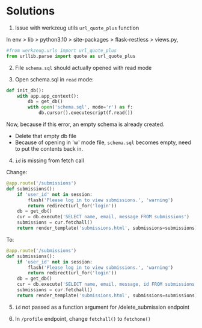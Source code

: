 # Solutions

1. Issue with werkzeug utils `url_quote_plus` function

In env > lib > python3.10 > site-packages > flask-restless > views.py,
```py
#from werkzeug.urls import url_quote_plus
from urllib.parse import quote as url_quote_plus
```

2. File `schema.sql` should actually opened with read mode

3. Open schema.sql in `read` mode:
```py
def init_db():
    with app.app_context():
        db = get_db()
        with open('schema.sql', mode='r') as f:
            db.cursor().executescript(f.read())
```
Now, because if this error, an empty schema is already created.
* Delete that empty db file
* Because of opening in 'w' mode file, `schema.sql` becomes empty, need to  put the contents back in.

4. `id` is missing from fetch call

Change:

```py
@app.route('/submissions')
def submissions():
    if 'user_id' not in session:
        flash('Please log in to view submissions.', 'warning')
        return redirect(url_for('login'))
    db = get_db()
    cur = db.execute('SELECT name, email, message FROM submissions')
    submissions = cur.fetchall()
    return render_template('submissions.html', submissions=submissions)
```

To:

```py
@app.route('/submissions')
def submissions():
    if 'user_id' not in session:
        flash('Please log in to view submissions.', 'warning')
        return redirect(url_for('login'))
    db = get_db()
    cur = db.execute('SELECT name, email, message, id FROM submissions')
    submissions = cur.fetchall()
    return render_template('submissions.html', submissions=submissions)
```
5. `id` not passed as a function argument for /delete_submission endpoint

6. In `/profile` endpoint, change `fetchall()` to `fetchone()`
